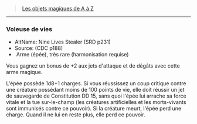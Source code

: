 ﻿> [Les objets magiques de A à Z](hd_magicitems_az_les_objets_magiques_de_a_a_z.md)

---

### Voleuse de vies

- AltName: Nine Lives Stealer (SRD p231)
- Source: (CDC p188)
-  Arme (épée), très rare (harmonisation requise)

Vous gagnez un bonus de +2 aux jets d'attaque et de dégâts avec cette arme magique.

L'épée possède 1d8+1 charges. Si vous réussissez un coup critique contre une créature possédant moins de 100 points de vie, elle doit réussir un jet de sauvegarde de Constitution DD 15, sans quoi l'épée lui arrache sa force vitale et la tue sur-le-champ (les créatures artificielles et les morts-vivants sont immunisés contre ce pouvoir). Si la créature meurt, l'épée perd une charge. Quand il ne lui en reste plus, elle perd ce pouvoir.

